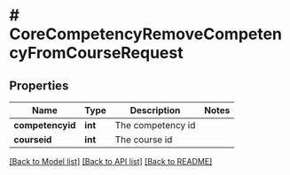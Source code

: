 # # CoreCompetencyRemoveCompetencyFromCourseRequest

## Properties

Name | Type | Description | Notes
------------ | ------------- | ------------- | -------------
**competencyid** | **int** | The competency id |
**courseid** | **int** | The course id |

[[Back to Model list]](../../README.md#models) [[Back to API list]](../../README.md#endpoints) [[Back to README]](../../README.md)
